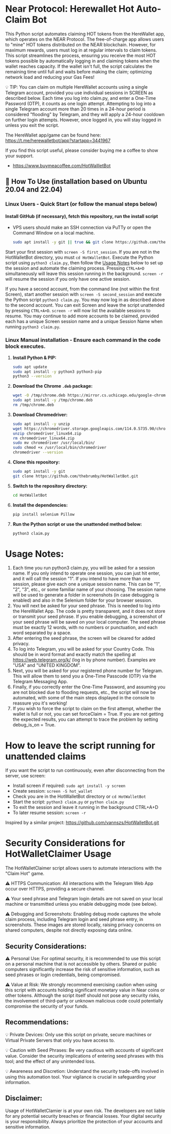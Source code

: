 # Near Protocol: Herewallet Hot Auto-Claim Bot

This Python script automates claiming HOT tokens from the HereWallet app, which operates on the NEAR Protocol. The free-of-charge app allows users to "mine" HOT tokens distributed on the NEAR blockchain. However, for maximum rewards, users must log in at regular intervals to claim tokens. This script streamlines the process, ensuring you receive the most HOT tokens possible by automatically logging in and claiming tokens when the wallet reaches capacity. If the wallet isn't full, the script calculates the remaining time until full and waits before making the claim; optimizing network load and reducing your Gas Fees!

💡 TIP: You can claim on multiple HereWallet accounts using a single Telegram account, provided you use individual sessions in SCREEN as described below. Each time you log into claim.py, and enter a One-Time Password (OTP), it counts as one login attempt. Attempting to log into a single Telegram account more than 20 times in a 24-hour period is considered "flooding" by Telegram, and they will apply a 24-hour cooldown on further login attempts. However, once logged in, you will stay logged in unless you exit the script.

The HereWallet app/game can be found here: https://t.me/herewalletbot/app?startapp=3441967

If you find this script useful, please consider buying me a coffee to show your support.
- https://www.buymeacoffee.com/HotWallletBot

## 🚀 How To Use (installation based on Ubuntu 20.04 and 22.04)

### Linux Users - Quick Start (or follow the manual steps below)
#### Install GitHub (if necessary), fetch this repository, run the install script

- VPS users should make an SSH connection via PuTTy or open the Command Window on a local machine.

   ```bash
   sudo apt install -y git || true && git clone https://github.com/thebrumby/HotWalletBot.git && cd HotWalletBot && chmod +x install.sh && ./install.sh
   ```
Start your first session with ```screen -S first_session```. If you are not in the HotWalletBot directory, you must ```cd HotWalletBot```. Execute the Python script using ```python3 claim.py```, then follow the [Usage Notes](#usage-notes) below to set up the session and automate the claiming process. Pressing ```CTRL+A+D``` simultaneously will leave this session running in the background. ```screen -r``` will resume the session if you only have one active session. 

If you have a second account, from the command line (not within the first Screen), start another session with ```screen -S second_session``` and execute the Python script ```python3 claim.py```. You may now log in as described above to the second account. You can exit Screen and leave the script unattended by pressing ```CTRL+A+D```. ```screen -r``` will now list the available sessions to resume. You may continue to add more accounts to be claimed, provided each has a unique Screen session name and a unique Session Name when running ```python3 claim.py```.

### Linux Manual installation - Ensure each command in the code block executes. 

1. **Install Python & PIP:**

   ```bash
   sudo apt update
   sudo apt install -y python3 python3-pip
   python3 --version   
   ```
2. **Download the Chrome `.deb` package:**

   ```bash
   wget -O /tmp/chrome.deb https://mirror.cs.uchicago.edu/google-chrome/pool/main/g/google-chrome-stable/google-chrome-stable_114.0.5735.198-1_amd64.deb
   sudo apt install -y /tmp/chrome.deb
   rm /tmp/chrome.deb   
   ```
3. **Download Chromedriver:**

   ```bash
   sudo apt install -y unzip
   wget https://chromedriver.storage.googleapis.com/114.0.5735.90/chromedriver_linux64.zip
   unzip chromedriver_linux64.zip
   rm chromedriver_linux64.zip
   sudo mv chromedriver /usr/local/bin/
   sudo chmod +x /usr/local/bin/chromedriver
   chromedriver --version   
   ```
4. **Clone this repository:**

   ```bash
   sudo apt install -y git
   git clone https://github.com/thebrumby/HotWalletBot.git   
   ```
5. **Switch to the repository directory:**
   ```bash
   cd HotWalletBot   
   ```
6. **Install the dependencies:**
   ```bash
   pip install selenium Pillow   
   ```
7. **Run the Python script or use the unattended method below:**
   ```bash
   python3 claim.py   
   ```
<a name="usage-notes"></a>
# Usage Notes:

1) Each time you run python3 claim.py, you will be asked for a session name. If you only intend to operate one session, you can just hit enter, and it will call the session "1". If you intend to have more than one session, please give each one a unique session name. This can be "1", "2", "3", etc., or some familiar name of your choosing. The session name will be used to generate a folder in screenshots (in case debugging is enabled) and also in the Selenium folder for your browser session.
2) You will next be asked for your seed phrase. This is needed to log into the HereWallet App. The code is pretty transparent, and it does not store or transmit your seed phrase. If you enable debugging, a screenshot of your seed phrase will be saved on your local computer. The seed phrase must be exactly 12 words, with no numbers or punctuation, and each word separated by a space.
3) After entering the seed phrase, the screen will be cleared for added privacy.
4) To log into Telegram, you will be asked for your Country Code. This should be in word format and exactly match the spelling at https://web.telegram.org/k/ (log in by phone number). Examples are "USA" and "UNITED KINGDOM".
5) Next, you will be asked for your registered phone number for Telegram. This will allow them to send you a One-Time Passcode (OTP) via the Telegram Messaging App.
6) Finally, if you correctly enter the One-Time Password, and assuming you are not blocked due to flooding requests, etc., the script will now be automated, with some of the main steps displayed in the console to reassure you it's working!
7) If you wish to force the script to claim on the first attempt, whether the wallet is full or not, you can set forceClaim = True. If you are not getting the expected results, you can attempt to trace the problem by setting debug_is_on = True.

# How to leave the script running for unattended claims

If you want the script to run continuously, even after disconnecting from the server, use screen:

- Install screen if required: ```sudo apt install -y screen```
- Create session: ```screen -S hot_wallet```
- Check you are in the HotWalletBot directory or ```cd HotWalletBot```
- Start the script: ```python3 claim.py``` or ```python claim.py```
- To exit the session and leave it running in the background CTRL+A+D
- To later resume session: ```screen -r```

Inspired by a similar project: https://github.com/vannszs/HotWalletBot.git

# Security Considerations for HotWalletClaimer Usage

The HotWalletClaimer script allows users to automate interactions with the "Claim Hot" game. 

⚠️ HTTPS Communication: All interactions with the Telegram Web App occur over HTTPS, providing a secure channel.

⚠️ Your seed phrase and Telegram login details are not saved on your local machine or transmitted unless you enable debugging mode (see below). 

⚠️ Debugging and Screenshots: Enabling debug mode captures the whole claim process, including Telegram login and seed phrase entry, in screenshots. These images are stored locally, raising privacy concerns on shared computers, despite not directly exposing data online. 

## Security Considerations:

⚠️ Personal Use: For optimal security, it is recommended to use this script on a personal machine that is not accessible by others. Shared or public computers significantly increase the risk of sensitive information, such as seed phrases or login credentials, being compromised.

⚠️ Value at Risk: We strongly recommend exercising caution when using this script with accounts holding significant monetary value in Near coins or other tokens. Although the script itself should not pose any security risks, the involvement of third-party or unknown malicious code could potentially compromise the security of your funds.

## Recommendations:

💡 Private Devices: Only use this script on private, secure machines or Virtual Private Servers that only you have access to.

💡 Caution with Seed Phrases: Be very cautious with accounts of significant value. Consider the security implications of entering seed phrases with this tool; and the effect of any unintended loss.

💡 Awareness and Discretion: Understand the security trade-offs involved in using this automation tool. Your vigilance is crucial in safeguarding your information.

## Disclaimer:
Usage of HotWalletClamier is at your own risk. The developers are not liable for any potential security breaches or financial losses. Your digital security is your responsibility. Always prioritize the protection of your accounts and sensitive information.

